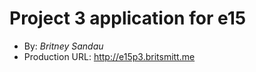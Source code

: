 # Project 3 application for e15
+ By: *Britney Sandau*
+ Production URL: <http://e15p3.britsmitt.me>